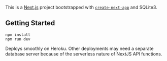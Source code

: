 This is a [Next.js](https://nextjs.org/) project bootstrapped with [`create-next-app`](https://github.com/vercel/next.js/tree/canary/packages/create-next-app) and SQLite3.

## Getting Started

```
npm install
npm run dev
```

Deploys smoothly on Heroku. Other deployments may need a separate database server because of the serverless nature of NextJS API functions.